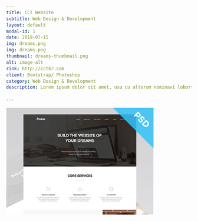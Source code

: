 ```yaml
---
title: CCT Website
subtitle: Web Design & Development
layout: default
modal-id: 1
date: 2019-07-15
img: dreams.png
img: dreams.png
thumbnail: dreams-thumbnail.png
alt: image-alt
rink: http://cctkr.com
client: Bootstrap/ Photoshop
category: Web Design & Development
description: Lorem ipsum dolor sit amet, usu cu alterum nominavi lobortis. At duo novum diceret. Tantas apeirian vix et, usu sanctus postulant inciderint ut, populo diceret necessitatibus in vim. Cu eum dicam feugiat noluisse.

---
```


![dreams](img/portfolio/dreams-thumbnail.png)
